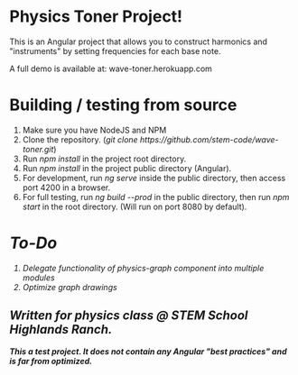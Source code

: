 <h1>Physics Toner Project!</h1>
<p>This is an Angular project that allows you to construct harmonics and "instruments" by setting frequencies for each base note.</p>
<p>A full demo is available at: wave-toner.herokuapp.com</p>

<h1>Building / testing from source</h1>
<ol>
    <li>Make sure you have NodeJS and NPM</li>
    <li>Clone the repository. (<i>git clone https://github.com/stem-code/wave-toner.git</i>)</li>
    <li>Run <i>npm install</i> in the project root directory.</li>
    <li>Run <i>npm install</i> in the project public directory (Angular).</li>
    <li>For development, run <i>ng serve</i> inside the public directory, then access port 4200 in a browser.</i>
    <li>For full testing, run <i>ng build --prod</i> in the public directory, then run <i>npm start</i> in the root directory. (Will run on port 8080 by default).<i>
</ol>

<h1>To-Do</h1>
<ol>
    <li>Delegate functionality of physics-graph component into multiple modules</li>
    <li>Optimize graph drawings</li>
</ol>

<h2>Written for physics class @ STEM School Highlands Ranch.</h2>
<b><p>This a test project. It does not contain any Angular "best practices" and is far from optimized.<p></b>
